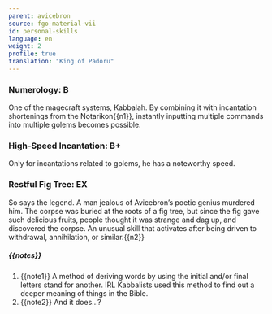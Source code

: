 ```yaml
---
parent: avicebron
source: fgo-material-vii
id: personal-skills
language: en
weight: 2
profile: true
translation: "King of Padoru"
---
```


### Numerology: B

One of the magecraft systems, Kabbalah. By combining it with incantation shortenings from the Notarikon{{n1}}, instantly inputting multiple commands into multiple golems becomes possible.

### High-Speed Incantation: B+

Only for incantations related to golems, he has a noteworthy speed.

### Restful Fig Tree: EX

So says the legend.
A man jealous of Avicebron’s poetic genius murdered him.
The corpse was buried at the roots of a fig tree, but since the fig gave such delicious fruits, people thought it was strange and dag up, and discovered the corpse.
An unusual skill that activates after being driven to withdrawal, annihilation, or similar.{{n2}}

##### {{notes}}

1. {{note1}} A method of deriving words by using the initial and/or final letters stand for another. IRL Kabbalists used this method to find out a deeper meaning of things in the Bible.
2. {{note2}} And it does…?
